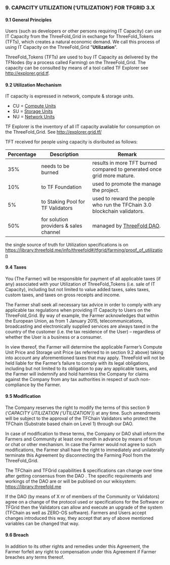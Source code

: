 ### 9. CAPACITY UTILIZATION (‘UTILIZATION’) FOR TFGRID 3.X

#### 9.1 General Principles

Users (such as developers or other persons requiring IT Capacity) can use IT Capacity from the ThreeFold_Grid in exchange for ThreeFold_Tokens (TFTs), which creates a natural economic demand. We call this process of using IT Capacity on the ThreeFold_Grid "**Utilization**".

ThreeFold_Tokens (TFTs) are used to buy IT Capacity as delivered by the TFNodes (by a process called Farming) on the ThreeFold_Grid. The capacity can be consulted by means of a tool called TF Explorer see http://explorer.grid.tf.

#### 9.2 Utilization Mechanism

IT capacity is expressed in network, compute & storage units.

- CU = [Compute Units](tfgrid3:cloudunits)
- SU = [Storage Units](tfgrid3:cloudunits)
- NU = [Network Units](tfgrid3:cloudunits)

TF Explorer is the inventory of all IT capacity available for consumption on the ThreeFold_Grid. See http://explorer.grid.tf/

TFT received for people using capacity is disributed as follows:

| Percentage | Description                            | Remark                                                                   |
| ---------- | -------------------------------------- | ------------------------------------------------------------------------ |
| 35%        | needs to be burned                     | results in more TFT burned compared to generated once grid more mature.  |
| 10%        | to TF Foundation                       | used to promote the manage the project.                                  |
| 5%         | to Staking Pool for TF Validators | used to reward the people who run the TFChain 3.0 blockchain validators. |
| 50%        | for solution providers & sales channel | managed by [ThreeFold DAO](/tfgrid/farming/tfdao).                                       |

the single source of truth for Utilization specifications is on https://library.threefold.me/info/threefold#/tfgrid/farming/proof_of_utilization


#### 9.4 Taxes

You (The Farmer) will be responsible for payment of all applicable taxes (if any) associated with your Utilization of ThreeFold_Tokens (i.e. sale of IT Capacity), including but not limited to value added taxes, sales taxes, custom taxes, and taxes on gross receipts and income.

The Farmer shall seek all necessary tax advice in order to comply with any applicable tax regulations when providing IT Capacity to Users on the ThreeFold_Grid. By way of example, the Farmer acknowledges that within the European Union, as from 1 January 2015, telecommunications, broadcasting and electronically supplied services are always taxed in the country of the customer (i.e. the tax residence of the User) – regardless of whether the User is a business or a consumer.

In view thereof, the Farmer will determine the applicable Farmer’s Compute Unit Price and Storage unit Price (as referred to in section 9.2 above) taking into account any aforementioned taxes that may apply. ThreeFold will not be held liable for the Farmer’s failure to comply with its legal obligations, including but not limited to its obligation to pay any applicable taxes, and the Farmer will indemnify and hold harmless the Company for claims against the Company from any tax authorities in respect of such non-compliance by the Farmer.

#### 9.5 Modification

The Company reserves the right to modify the terms of this section 9 (‘_CAPACITY UTILIZATION (‘UTILIZATION’)_) at any time. Such amendments will be subject to the approval of the TFChain Validators who protect the TFChain (Substrate based chain on Level 1) through our DAO.

In case of modification to these terms, the Company or DAO shall inform the Farmers and Community at least one month in advance by means of forum or chat or other mechanism. In case the Farmer would not agree to such modifications, the Farmer shall have the right to immediately and unilaterally terminate this Agreement by disconnecting the Farming Pool from the ThreeFold_Grid.

The TFChain and TFGrid capabilities & specifications can change over time after getting consensus from the DAO .
The specific requirements and workings of the DAO are or will be publised on our wikisystem: https://library.threefold.me

If the DAO (by means of X nr of members of the Community or Validators) agree on a change of the protocol used or specifications for the Software or TFGrid then the Validators can allow and execute an upgrade of the system (TFChain as well as ZERO-OS software). Farmers and Users accept changes introduced this way, they accept that any of above mentioned variables can be changed that way.


#### 9.6 Breach

In addition to its other rights and remedies under this Agreement, the Farmer forfeit any right to compensation under this Agreement if Farmer breaches any terms thereof.